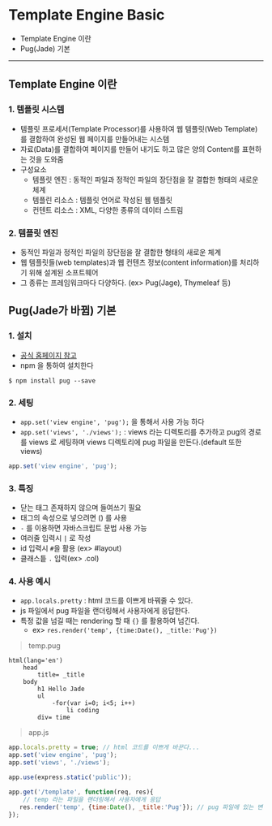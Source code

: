 # Template Engine Basic
  - Template Engine 이란
  - Pug(Jade) 기본

---

## Template Engine 이란
  ### 1. 템플릿 시스템
  - 템플릿 프로세서(Template Processor)를 사용하여 웹 템플릿(Web Template)를 결합하여 완성된 웹 페이지를 만들어내는 시스템
  - 자료(Data)를 결합하여 페이지를 만들어 내기도 하고 많은 양의 Content를 표현하는 것을 도와줌
  - 구성요소
    - 템플릿 엔진 : 동적인 파일과 정적인 파일의 장단점을 잘 결합한 형태의 새로운 체계
    - 템플린 리소스 : 템플릿 언어로 작성된 웹 템플릿
    - 컨텐트 리소스 : XML, 다양한 종류의 데이터 스트림

  ### 2. 템플릿 엔진
  - 동적인 파일과 정적인 파일의 장단점을 잘 결합한 형태의 새로운 체계
  - 웹 템플릿들(web templates)과 웹 컨텐츠 정보(content information)를 처리하기 위해 설계된 소프트웨어
  - 그 종류는 프레임워크마다 다양하다. (ex> Pug(Jage), Thymeleaf 등)

## Pug(Jade가 바뀜) 기본
  ### 1. 설치
  - [공식 홈페이지 참고](http://expressjs.com/ko/guide/using-template-engines.html)
  - npm 을 통하여 설치한다

  ```
  $ npm install pug --save
  ```

  ### 2. 세팅
  - `app.set('view engine', 'pug');` 을 통해서 사용 가능 하다
  - `app.set('views', './views');` : views 라는 디렉토리를 추가하고 pug의 경로를 views 로 세팅하며 views 디렉토리에 pug 파일을 만든다.(default 또한 views)

  ```javascript
  app.set('view engine', 'pug');
  ```

  ### 3. 특징
  - 닫는 태그 존재하지 않으며 들여쓰기 필요
  - 태그의 속성으로 넣으려면 () 를 사용
  - `-` 를 이용하면 자바스크립트 문법 사용 가능
  - 여러줄 입력시 `|` 로 작성
  - id 입력시 `#`을 활용 (ex> #layout)
  - 클래스틑 `.` 입력(ex> .col)

  ### 4. 사용 예시
  - `app.locals.pretty` : html 코드를 이쁘게 바꿔줄 수 있다.
  - js 파일에서 pug 파일을 랜더링해서 사용자에게 응답한다.
  - 특정 값을 넘길 때는 rendering 할 때 `{}` 를 활용하여 넘긴다.
      - ex> `res.render('temp', {time:Date(), _title:'Pug'})`

  > temp.pug

  ```
  html(lang='en')
      head
          title= _title
      body
          h1 Hello Jade
          ul
              -for(var i=0; i<5; i++)
                  li coding
          div= time
  ```

  > app.js

  ```javascript
  app.locals.pretty = true; // html 코드를 이쁘게 바꾼다...
  app.set('view engine', 'pug');
  app.set('views', './views');

  app.use(express.static('public'));

  app.get('/template', function(req, res){
      // temp 라는 파일을 랜더링해서 사용자에게 응답
     res.render('temp', {time:Date(), _title:'Pug'}); // pug 파일에 있는 변수에 값을 넘길 수 있다
  });
  ```
